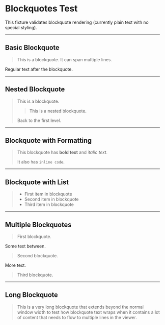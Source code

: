 # Blockquotes Test

This fixture validates blockquote rendering (currently plain text with no special styling).

---

## Basic Blockquote

> This is a blockquote.
> It can span multiple lines.

Regular text after the blockquote.

---

## Nested Blockquote

> This is a blockquote.
>
> > This is a nested blockquote.
>
> Back to the first level.

---

## Blockquote with Formatting

> This blockquote has **bold text** and *italic text*.
>
> It also has `inline code`.

---

## Blockquote with List

> - First item in blockquote
> - Second item in blockquote
> - Third item in blockquote

---

## Multiple Blockquotes

> First blockquote.

Some text between.

> Second blockquote.

More text.

> Third blockquote.

---

## Long Blockquote

> This is a very long blockquote that extends beyond the normal window width to test how blockquote text wraps when it contains a lot of content that needs to flow to multiple lines in the viewer.
